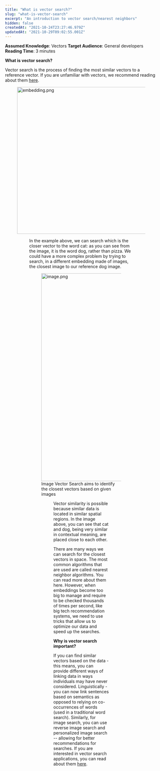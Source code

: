 ```yaml
---
title: "What is vector search?"
slug: "what-is-vector-search"
excerpt: "An introduction to vector search/nearest neighbors"
hidden: false
createdAt: "2021-10-24T23:27:46.979Z"
updatedAt: "2021-10-29T09:02:55.001Z"
---
```

**Assumed Knowledge**: Vectors
**Target Audience**: General developers
**Reading Time**: 3 minutes

**What is vector search?**

Vector search is the process of finding the most similar vectors to a reference vector. If you are unfamiliar with vectors, we recommend reading about them [here](doc:getting-started).

<figure>
<img src="https://files.readme.io/548fc17-embedding.png" width="484" alt="embedding.png" />
<figcaption></figcaption>
<figure>
In the example above, we can search which is the closer vector to the word cat: as you can see from the image, it is the word dog, rather than pizza.
We could have a more complex problem by trying to search, in a different embedding made of images, the closest image to our reference dog image.
<figure>
<img src="https://files.readme.io/7604e9e-image.png" width="685" alt="image.png" />
<figcaption>Image Vector Search aims to identify the closest vectors based on given images</figcaption>
<figure>
Vector similarity is possible because similar data is located in similar spatial regions. In the image above, you can see that cat and dog, being very similar in contextual meaning, are placed close to each other.

There are many ways we can search for the closest vectors in space.  The most common algorithms that are used are called nearest neighbor algorithms. You can read more about them here.
However, when embeddings become too big to manage and require to be checked thousands of times per second, like big tech recommendation systems, we need to use tricks that allow us to optimize our data and speed up the searches.

**Why is vector search important?**

If you can find similar vectors based on the data - this means, you can provide different ways of linking data in ways individuals may have never considered. Linguistically - you can now link sentences based on semantics as opposed to relying on co-occurrences of words (used in a traditional word search).
Similarly, for image search, you can use reverse image search and personalized image search -- allowing for better recommendations for searches. If you are interested in vector search applications, you can read about them [here](https://relevance-api.readme.io/recipes/how-to-turn-images-into-vectors).
